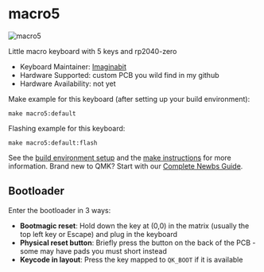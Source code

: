 # macro5

![macro5](https://imgur.com/6ufqhN6)

Little macro keyboard with 5 keys and rp2040-zero

* Keyboard Maintainer: [Imaginabit](https://github.com/imaginabit)
* Hardware Supported: custom PCB you wild find in my github 
* Hardware Availability: not yet

Make example for this keyboard (after setting up your build environment):

    make macro5:default

Flashing example for this keyboard:

    make macro5:default:flash

See the [build environment setup](https://docs.qmk.fm/#/getting_started_build_tools) and the [make instructions](https://docs.qmk.fm/#/getting_started_make_guide) for more information. Brand new to QMK? Start with our [Complete Newbs Guide](https://docs.qmk.fm/#/newbs).

## Bootloader

Enter the bootloader in 3 ways:

* **Bootmagic reset**: Hold down the key at (0,0) in the matrix (usually the top left key or Escape) and plug in the keyboard
* **Physical reset button**: Briefly press the button on the back of the PCB - some may have pads you must short instead
* **Keycode in layout**: Press the key mapped to `QK_BOOT` if it is available


<!-- 
qmk compile -kb macro5 -km default

qmk lint -kb macro5  -->
